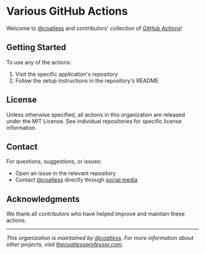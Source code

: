 # Various GitHub Actions

Welcome to [@coatless](https://github.com/coatless) and contributors' collection of [GitHub Actions](https://docs.github.com/en/actions)!

## Getting Started

To use any of the actions:

1. Visit the specific application's repository
2. Follow the setup instructions in the repository's README

## License

Unless otherwise specified, all actions in this organization are released under the MIT License. See individual repositories for specific license information.

## Contact

For questions, suggestions, or issues:

- Open an issue in the relevant repository
- Contact [@coatless](https://github.com/coatless) directly through [social media](https://thecoatlessprofessor.com/)

## Acknowledgments

We thank all contributors who have helped improve and maintain these actions. 

---

*This organization is maintained by [@coatless](https://github.com/coatless). For more information about other projects, visit [thecoatlessprofessor.com](https://thecoatlessprofessor.com).*
